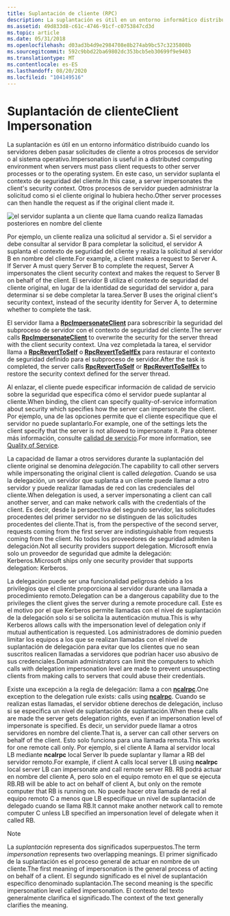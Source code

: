 ```yaml
---
title: Suplantación de cliente (RPC)
description: La suplantación es útil en un entorno informático distribuido cuando los servidores deben pasar solicitudes de cliente a otros procesos de servidor o al sistema operativo.
ms.assetid: 49d833d8-c61c-4746-91cf-c0753847cd3d
ms.topic: article
ms.date: 05/31/2018
ms.openlocfilehash: d03ad3b4d9e2984708e8b274ab9bc57c3235808b
ms.sourcegitcommit: 592c9bbd22ba69802dc353bcb5eb30699f9e9403
ms.translationtype: MT
ms.contentlocale: es-ES
ms.lasthandoff: 08/20/2020
ms.locfileid: "104149516"
---
```

# <a name="client-impersonation"></a><span data-ttu-id="983c4-103">Suplantación de cliente</span><span class="sxs-lookup"><span data-stu-id="983c4-103">Client Impersonation</span></span>

<span data-ttu-id="983c4-104">La suplantación es útil en un entorno informático distribuido cuando los servidores deben pasar solicitudes de cliente a otros procesos de servidor o al sistema operativo.</span><span class="sxs-lookup"><span data-stu-id="983c4-104">Impersonation is useful in a distributed computing environment when servers must pass client requests to other server processes or to the operating system.</span></span> <span data-ttu-id="983c4-105">En este caso, un servidor suplanta el contexto de seguridad del cliente.</span><span class="sxs-lookup"><span data-stu-id="983c4-105">In this case, a server impersonates the client's security context.</span></span> <span data-ttu-id="983c4-106">Otros procesos de servidor pueden administrar la solicitud como si el cliente original lo hubiera hecho.</span><span class="sxs-lookup"><span data-stu-id="983c4-106">Other server processes can then handle the request as if the original client made it.</span></span>

![el servidor suplanta a un cliente que llama cuando realiza llamadas posteriores en nombre del cliente](images/impr.png)

<span data-ttu-id="983c4-108">Por ejemplo, un cliente realiza una solicitud al servidor a. Si el servidor a debe consultar al servidor B para completar la solicitud, el servidor A suplanta el contexto de seguridad del cliente y realiza la solicitud al servidor B en nombre del cliente.</span><span class="sxs-lookup"><span data-stu-id="983c4-108">For example, a client makes a request to Server A. If Server A must query Server B to complete the request, Server A impersonates the client security context and makes the request to Server B on behalf of the client.</span></span> <span data-ttu-id="983c4-109">El servidor B utiliza el contexto de seguridad del cliente original, en lugar de la identidad de seguridad del servidor a, para determinar si se debe completar la tarea.</span><span class="sxs-lookup"><span data-stu-id="983c4-109">Server B uses the original client's security context, instead of the security identity for Server A, to determine whether to complete the task.</span></span>

<span data-ttu-id="983c4-110">El servidor llama a [**RpcImpersonateClient**](/windows/desktop/api/Rpcdce/nf-rpcdce-rpcimpersonateclient) para sobrescribir la seguridad del subproceso de servidor con el contexto de seguridad del cliente.</span><span class="sxs-lookup"><span data-stu-id="983c4-110">The server calls [**RpcImpersonateClient**](/windows/desktop/api/Rpcdce/nf-rpcdce-rpcimpersonateclient) to overwrite the security for the server thread with the client security context.</span></span> <span data-ttu-id="983c4-111">Una vez completada la tarea, el servidor llama a [**RpcRevertToSelf**](/windows/desktop/api/Rpcdce/nf-rpcdce-rpcreverttoself) o [**RpcRevertToSelfEx**](/windows/desktop/api/Rpcdce/nf-rpcdce-rpcreverttoselfex) para restaurar el contexto de seguridad definido para el subproceso de servidor.</span><span class="sxs-lookup"><span data-stu-id="983c4-111">After the task is completed, the server calls [**RpcRevertToSelf**](/windows/desktop/api/Rpcdce/nf-rpcdce-rpcreverttoself) or [**RpcRevertToSelfEx**](/windows/desktop/api/Rpcdce/nf-rpcdce-rpcreverttoselfex) to restore the security context defined for the server thread.</span></span>

<span data-ttu-id="983c4-112">Al enlazar, el cliente puede especificar información de calidad de servicio sobre la seguridad que especifica cómo el servidor puede suplantar al cliente.</span><span class="sxs-lookup"><span data-stu-id="983c4-112">When binding, the client can specify quality-of-service information about security which specifies how the server can impersonate the client.</span></span> <span data-ttu-id="983c4-113">Por ejemplo, una de las opciones permite que el cliente especifique que el servidor no puede suplantarlo.</span><span class="sxs-lookup"><span data-stu-id="983c4-113">For example, one of the settings lets the client specify that the server is not allowed to impersonate it.</span></span> <span data-ttu-id="983c4-114">Para obtener más información, consulte [calidad de servicio](quality-of-service.md).</span><span class="sxs-lookup"><span data-stu-id="983c4-114">For more information, see [Quality of Service](quality-of-service.md).</span></span>

<span data-ttu-id="983c4-115">La capacidad de llamar a otros servidores durante la suplantación del cliente original se denomina *delegación*.</span><span class="sxs-lookup"><span data-stu-id="983c4-115">The capability to call other servers while impersonating the original client is called *delegation*.</span></span> <span data-ttu-id="983c4-116">Cuando se usa la delegación, un servidor que suplanta a un cliente puede llamar a otro servidor y puede realizar llamadas de red con las credenciales del cliente.</span><span class="sxs-lookup"><span data-stu-id="983c4-116">When delegation is used, a server impersonating a client can call another server, and can make network calls with the credentials of the client.</span></span> <span data-ttu-id="983c4-117">Es decir, desde la perspectiva del segundo servidor, las solicitudes procedentes del primer servidor no se distinguen de las solicitudes procedentes del cliente.</span><span class="sxs-lookup"><span data-stu-id="983c4-117">That is, from the perspective of the second server, requests coming from the first server are indistinguishable from requests coming from the client.</span></span> <span data-ttu-id="983c4-118">No todos los proveedores de seguridad admiten la delegación.</span><span class="sxs-lookup"><span data-stu-id="983c4-118">Not all security providers support delegation.</span></span> <span data-ttu-id="983c4-119">Microsoft envía solo un proveedor de seguridad que admite la delegación: Kerberos.</span><span class="sxs-lookup"><span data-stu-id="983c4-119">Microsoft ships only one security provider that supports delegation: Kerberos.</span></span>

<span data-ttu-id="983c4-120">La delegación puede ser una funcionalidad peligrosa debido a los privilegios que el cliente proporciona al servidor durante una llamada a procedimiento remoto.</span><span class="sxs-lookup"><span data-stu-id="983c4-120">Delegation can be a dangerous capability due to the privileges the client gives the server during a remote procedure call.</span></span> <span data-ttu-id="983c4-121">Este es el motivo por el que Kerberos permite llamadas con el nivel de suplantación de la delegación solo si se solicita la autenticación mutua.</span><span class="sxs-lookup"><span data-stu-id="983c4-121">This is why Kerberos allows calls with the impersonation level of delegation only if mutual authentication is requested.</span></span> <span data-ttu-id="983c4-122">Los administradores de dominio pueden limitar los equipos a los que se realizan llamadas con el nivel de suplantación de delegación para evitar que los clientes que no sean suscritos realicen llamadas a servidores que podrían hacer uso abusivo de sus credenciales.</span><span class="sxs-lookup"><span data-stu-id="983c4-122">Domain administrators can limit the computers to which calls with delegation impersonation level are made to prevent unsuspecting clients from making calls to servers that could abuse their credentials.</span></span>

<span data-ttu-id="983c4-123">Existe una excepción a la regla de delegación: llama a con [**ncalrpc**](/windows/desktop/Midl/ncalrpc).</span><span class="sxs-lookup"><span data-stu-id="983c4-123">One exception to the delegation rule exists: calls using [**ncalrpc**](/windows/desktop/Midl/ncalrpc).</span></span> <span data-ttu-id="983c4-124">Cuando se realizan estas llamadas, el servidor obtiene derechos de delegación, incluso si se especifica un nivel de suplantación de suplantación.</span><span class="sxs-lookup"><span data-stu-id="983c4-124">When these calls are made the server gets delegation rights, even if an impersonation level of impersonate is specified.</span></span> <span data-ttu-id="983c4-125">Es decir, un servidor puede llamar a otros servidores en nombre del cliente.</span><span class="sxs-lookup"><span data-stu-id="983c4-125">That is, a server can call other servers on behalf of the client.</span></span> <span data-ttu-id="983c4-126">Esto solo funciona para una llamada remota.</span><span class="sxs-lookup"><span data-stu-id="983c4-126">This works for one remote call only.</span></span> <span data-ttu-id="983c4-127">Por ejemplo, si el cliente A llama al servidor local LB mediante **ncalrpc** local Server lb puede suplantar y llamar a RB del servidor remoto.</span><span class="sxs-lookup"><span data-stu-id="983c4-127">For example, if client A calls local server LB using **ncalrpc** local server LB can impersonate and call remote server RB.</span></span> <span data-ttu-id="983c4-128">RB podrá actuar en nombre del cliente A, pero solo en el equipo remoto en el que se ejecuta RB.</span><span class="sxs-lookup"><span data-stu-id="983c4-128">RB will be able to act on behalf of client A, but only on the remote computer that RB is running on.</span></span> <span data-ttu-id="983c4-129">No puede hacer otra llamada de red al equipo remoto C a menos que LB especifique un nivel de suplantación de delegado cuando se llama RB.</span><span class="sxs-lookup"><span data-stu-id="983c4-129">It cannot make another network call to remote computer C unless LB specified an impersonation level of delegate when it called RB.</span></span>

> [!Note]  
> <span data-ttu-id="983c4-130">La *suplantación* representa dos significados superpuestos.</span><span class="sxs-lookup"><span data-stu-id="983c4-130">The term *impersonation* represents two overlapping meanings.</span></span> <span data-ttu-id="983c4-131">El primer significado de la suplantación es el proceso general de actuar en nombre de un cliente.</span><span class="sxs-lookup"><span data-stu-id="983c4-131">The first meaning of impersonation is the general process of acting on behalf of a client.</span></span> <span data-ttu-id="983c4-132">El segundo significado es el nivel de suplantación específico denominado suplantación.</span><span class="sxs-lookup"><span data-stu-id="983c4-132">The second meaning is the specific impersonation level called impersonation.</span></span> <span data-ttu-id="983c4-133">El contexto del texto generalmente clarifica el significado.</span><span class="sxs-lookup"><span data-stu-id="983c4-133">The context of the text generally clarifies the meaning.</span></span>

 

 

 